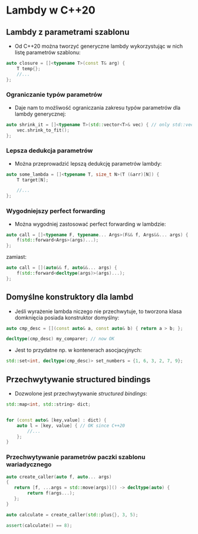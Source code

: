 # Lambdy w C++20

## Lambdy z parametrami szablonu

* Od C++20 można tworzyć generyczne lambdy wykorzystując w nich listę parametrów szablonu:

``` c++
auto closure = []<typename T>(const T& arg) {
    T temp{};
    //...
};
```

### Ograniczanie typów parametrów

* Daje nam to możliwość ograniczania zakresu typów parametrów dla lambdy generycznej:

``` c++
auto shrink_it = []<typename T>(std::vector<T>& vec) { // only std::vector
    vec.shrink_to_fit();
};
```

### Lepsza dedukcja parametrów

* Można przeprowadzić lepszą dedukcję parametrów lambdy:

``` c++
auto some_lambda = []<typename T, size_t N>(T (&arr)[N]) {
    T target[N];

    //...
};
```

### Wygodniejszy perfect forwarding

* Można wygodniej zastosować perfect forwarding w lambdzie:

``` c++
auto call = []<typename F, typename... Args>(F&& f, Args&&... args) {
    f(std::forward<Args>(args)...);
};
```

zamiast:

``` c++
auto call = [](auto&& f, auto&&... args) {
    f(std::forward<decltype(args)>(args)...);
};
```

## Domyślne konstruktory dla lambd

* Jeśli wyrażenie lambda niczego nie przechwytuje, to tworzona klasa domknięcia posiada konstruktor domyślny:

``` c++
auto cmp_desc = [](const auto& a, const auto& b) { return a > b; };

decltype(cmp_desc) my_comparer; // now OK
```

* Jest to przydatne np. w kontenerach asocjacyjnych:

``` c++
std::set<int, decltype(cmp_desc)> set_numbers = {1, 6, 3, 2, 7, 9};
```

## Przechwytywanie structured bindings

* Dozwolone jest przechwytywanie *structured bindings*:

``` c++
std::map<int, std::string> dict;


for (const auto& [key,value] : dict) {
    auto l = [key, value] { // OK since C++20
        //...
    };
}
```

### Przechwytywanie parametrów paczki szablonu wariadycznego

``` c++
auto create_caller(auto f, auto... args)
{
   return [f, ...args = std::move(args)]() -> decltype(auto) {
        return f(args...);
   }; 
}

auto calculate = create_caller(std::plus{}, 3, 5);

assert(calculate() == 8);
```